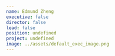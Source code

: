 ```yaml
---
name: Edmund Zheng
executive: false
director: false
lead: false
position: undefined
project: undefined
image: ../assets/default_exec_image.png
---
```

